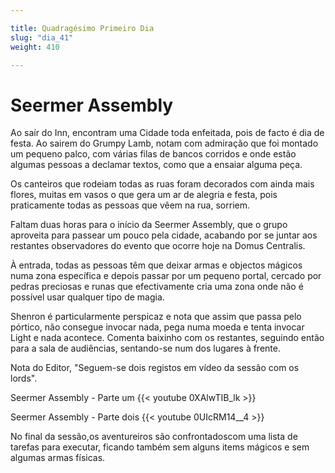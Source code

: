 ```yaml
---

title: Quadragésimo Primeiro Dia 
slug: "dia_41"
weight: 410

---
```


# Seermer Assembly

Ao saír do Inn, encontram uma Cidade toda enfeitada, pois de facto é dia de festa. Ao sairem do Grumpy Lamb, notam com admiração que foi montado um pequeno palco, com várias filas de bancos corridos e onde estão algumas pessoas a declamar textos, como que a ensaiar alguma peça.

Os canteiros que rodeiam todas as ruas foram decorados com ainda mais flores, muitas em vasos o que gera um ar de alegria e festa, pois praticamente todas as pessoas que vêem na rua, sorriem.

Faltam duas horas para o início da Seermer Assembly, que o grupo aproveita para passear um pouco pela cidade, acabando por se juntar aos restantes observadores do evento que ocorre hoje na Domus Centralis.

À entrada, todas as pessoas têm que deixar armas e objectos mágicos numa zona específica e depois passar por um pequeno portal, cercado por pedras preciosas e runas que efectivamente cria uma zona onde não é possível usar qualquer tipo de magia.

Shenron é particularmente perspicaz e nota que assim que passa pelo pórtico, não consegue invocar nada, pega numa moeda e tenta invocar Light e nada acontece. Comenta baixinho com os restantes, seguindo então para a sala de audiências, sentando-se num dos lugares à frente.

Nota do Editor, "Seguem-se dois registos em vídeo da sessão com os lords".

Seermer Assembly - Parte um
{{< youtube 0XAlwTIB_lk >}}

Seermer Assembly - Parte dois
{{< youtube 0UIcRM14__4 >}}

No final da sessão,os aventureiros são confrontadoscom uma lista de tarefas para executar, ficando também sem alguns items mágicos e sem algumas armas físicas.
